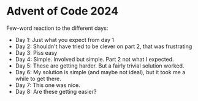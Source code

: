 # Advent of Code 2024

Few-word reaction to the different days:

- Day 1: Just what you expect from day 1
- Day 2: Shouldn't have tried to be clever on part 2, that was frustrating
- Day 3: Piss easy
- Day 4: Simple. Involved but simple. Part 2 not what I expected.
- Day 5: These are getting harder. But a fairly trivial solution worked.
- Day 6: My solution is simple (and maybe not ideal), but it took me a while to get there.
- Day 7: This one was nice.
- Day 8: Are these getting easier?
